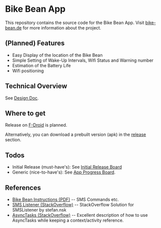 # Bike Bean App

This repository contains the source code for the Bike Bean App.
Visit [bike-bean.de](https://bike-bean.de/) for more information about the project.

## (Planned) Features

- Easy Display of the location of the Bike Bean
- Simple Setting of Wake-Up Intervals, Wifi Status and Warning number
- Estimation of the Battery Life
- Wifi positioning

## Technical Overview

See [Design Doc](doc/Doc.md).

## Where to get

Release on [F-Droid](https://f-droid.org/de/) is planned. 

Alternatively, you can download a prebuilt version (apk) in the
[release](https://github.com/bike-bean/BikebeanApp/releases) section.

## Todos

- Initial Release (must-have's): See [Initial Release Board](https://github.com/bike-bean/BikebeanApp/projects/2)
- Generic (nice-to-have's): See [App Progress Board](https://github.com/bike-bean/BikebeanApp/projects/1).

## References

- [Bike Bean Instructions (PDF)](https://bike-bean.de/wp-content/uploads/2020/05/Anleitung_07_05_2020.pdf) -- SMS Commands etc.
- [SMS Listener (StackOverflow)](https://stackoverflow.com/a/23732410) -- StackOverflow Solution for SMSListener by stefan.nsk
- [AsyncTasks (StackOverflow)](https://stackoverflow.com/a/46166223/145119) -- Excellent description of how to use AsyncTasks while keeping a context/activity reference.
